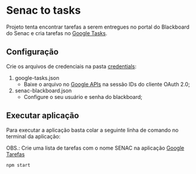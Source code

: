 # Senac to tasks

Projeto tenta encontrar tarefas a serem entregues no portal do Blackboard do Senac e cria tarefas no [Google Tasks](https://developers.google.com/tasks/firstapp).


## Configuração

Crie os arquivos de credenciais na pasta [credentials](credentials/README.md):

1. google-tasks.json
    - Baixe o arquivo no [Google APIs](https://console.developers.google.com/apis/credentials) na sessão IDs do cliente OAuth 2.0;
2. senac-blackboard.json
    - Configure o seu usuário e senha do blackboard;

## Executar aplicação

Para executar a aplicação basta colar a seguinte linha de comando no terminal da aplicação:

OBS.: Crie uma lista de tarefas com o nome SENAC na aplicação [Google Tarefas](https://play.google.com/store/apps/details?id=com.google.android.apps.tasks&hl=pt_BR)

```
npm start
```
